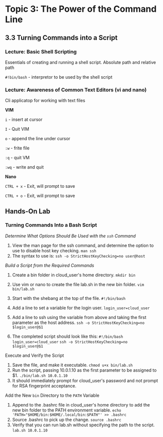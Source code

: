# Topic 3: The Power of the Command Line

## 3.3 Turning Commands into a Script

### Lecture: Basic Shell Scripting

Essentials of creating and running a shell script. Absolute path and relative path

`#!bin/bash` - interpretor to be used by the shell script


### Lecture: Awareness of Common Text Editors (vi and nano)

Cli applicatop for working with text files

**VIM**

`i` - insert at cursor

`I` -  Quit VIM

`o` - append the line under cursor

`:w` - frite file

`:q` - quit VM

`:wq` - write and quit 

**Nano**

`CTRL + x` - Exit, will prompt to save

`CTRL + o` - Exit, will prompt to save

## Hands-On Lab

### Turning Commands Into a Bash Script


*Determine What Options Should Be Used with the `ssh` Command*
1. View the man page for the ssh command, and determine the option to use to disable host key checking.
		`man ssh`
2. The syntax to use is:
		`ssh -o StrictHostKeyChecking=no user@host`

*Build a Script from the Required Commands*
1. Create a bin folder in cloud_user's home directory.
		`mkdir bin`
2. Use vim or nano to create the file lab.sh in the new bin folder.
		`vim bin/lab.sh`
3. Start with the shebang at the top of the file.
		`#!/bin/bash`
4. Add a line to set a variable for the login user.
		`login_user=cloud_user`
5. Add a line to ssh using the variable from above and taking the first parameter as the host address.
		`ssh -o StrictHostKeyChecking=no $login_user@$1`

6. The completed script should look like this:
		`#!/bin/bash`
		`login_user=cloud_user`
		`ssh -o StrictHostKeyChecking=no $login_user@$1`

Execute and Verify the Script
1. Save the file, and make it executable.
		`chmod u+x bin/lab.sh`
2. Run the script, passing 10.0.1.10 as the first parameter to be assigned to $1.
		`./bin/lab.sh 10.0.1.10`
3. It should immediately prompt for cloud_user's password and not prompt for RSA fingerprint acceptance.

Add the New `bin` Directory to the `PATH` Variable
1. Append to the .bashrc file in cloud_user's home directory to add the new bin folder to the PATH environment variable.
		`echo 'PATH="$HOME/bin:$HOME/.local/bin:$PATH"' >> .bashrc`
2. Source .bashrc to pick up the change.
		`source .bashrc`
3. Verify that you can run lab.sh without specifying the path to the script.
		`lab.sh 10.0.1.10`  

